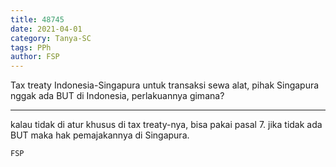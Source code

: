 ```yaml
---
title: 48745
date: 2021-04-01
category: Tanya-SC
tags: PPh
author: FSP
---
```


Tax treaty Indonesia-Singapura untuk transaksi sewa alat, pihak Singapura nggak ada BUT di Indonesia, perlakuannya gimana?

---

kalau tidak di atur khusus di tax treaty-nya, bisa pakai pasal 7. jika tidak ada BUT maka hak pemajakannya di Singapura.

`FSP`
